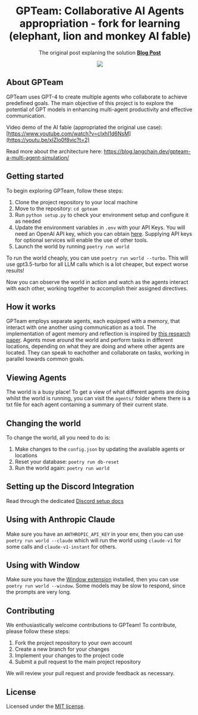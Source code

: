 <p align="center">
  <h1 align="center">GPTeam: Collaborative AI Agents appropriation - fork for learning (elephant, lion and monkey AI fable)</h1>
  <p align="center">
     The original post explaning the solution
  <a href="https://blog.langchain.dev/gpteam-a-multi-agent-simulation/"><b>Blog Post</b></a>
  
  </p>
    <div align="center">
    <img src="asset/5162819/1df30364-effc-484a-a552-be0301e27324"/>
    </div>
</p>

## About GPTeam

GPTeam uses GPT-4 to create multiple agents who collaborate to achieve predefined goals. The main objective of this project is to explore the potential of GPT models in enhancing multi-agent productivity and effective communication.

Video demo of the AI fable (appropriated the original use case): [https://www.youtube.com/watch?v=cIxhI1d6NsM](https://youtu.be/xIZlo0f8vic?t=2) 

Read more about the architecture here: https://blog.langchain.dev/gpteam-a-multi-agent-simulation/

## Getting started

To begin exploring GPTeam, follow these steps:

1. Clone the project repository to your local machine
2. Move to the repository: `cd gpteam`
3. Run `python setup.py` to check your environment setup and configure it as needed
4. Update the environment variables in `.env` with your API Keys. You will need an OpenAI API key, which you can obtain [here](https://platform.openai.com/account/api-keys). Supplying API keys for optional services will enable the use of other tools.
5. Launch the world by running `poetry run world`

To run the world cheaply, you can use `poetry run world --turbo`. This will use gpt3.5-turbo for all LLM calls which is a lot cheaper, but expect worse results!

Now you can observe the world in action and watch as the agents interact with each other, working together to accomplish their assigned directives.

## How it works

GPTeam employs separate agents, each equipped with a memory, that interact with one another using communication as a tool. The implementation of agent memory and reflection is inspired by [this research paper](https://arxiv.org/pdf/2304.03442.pdf). Agents move around the world and perform tasks in different locations, depending on what they are doing and where other agents are located. They can speak to eachother and collaborate on tasks, working in parallel towards common goals.

## Viewing Agents

The world is a busy place! To get a view of what different agents are doing whilst the world is running, you can visit the `agents/` folder where there is a txt file for each agent containing a summary of their current state.

## Changing the world

To change the world, all you need to do is:

1. Make changes to the `config.json` by updating the available agents or locations
2. Reset your database: `poetry run db-reset`
3. Run the world again: `poetry run world`

## Setting up the Discord Integration

Read through the dedicated [Discord setup docs](DISCORD.md)

## Using with Anthropic Claude

Make sure you have an `ANTHROPIC_API_KEY` in your env, then you can use `poetry run world --claude` which will run the world using `claude-v1` for some calls and `claude-v1-instant` for others.

## Using with Window

Make sure you have the [Window extension](https://windowai.io/) installed, then you can use `poetry run world --window`. Some models may be slow to respond, since the prompts are very long.

## Contributing

We enthusiastically welcome contributions to GPTeam! To contribute, please follow these steps:

1. Fork the project repository to your own account
2. Create a new branch for your changes
3. Implement your changes to the project code
4. Submit a pull request to the main project repository

We will review your pull request and provide feedback as necessary.

## License

Licensed under the [MIT license](LICENSE).
